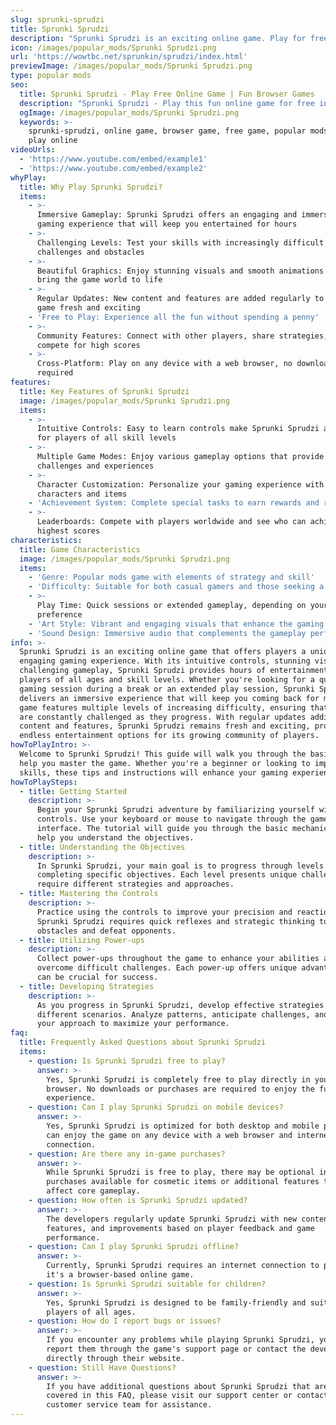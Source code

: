 ```yaml
---
slug: sprunki-sprudzi
title: Sprunki Sprudzi
description: "Sprunki Sprudzi is an exciting online game. Play for free directly in your browser!"
icon: /images/popular_mods/Sprunki Sprudzi.png
url: 'https://wowtbc.net/sprunkin/sprudzi/index.html'
previewImage: /images/popular_mods/Sprunki Sprudzi.png
type: popular mods
seo:
  title: Sprunki Sprudzi - Play Free Online Game | Fun Browser Games
  description: "Sprunki Sprudzi - Play this fun online game for free in your browser. No download required!"
  ogImage: /images/popular_mods/Sprunki Sprudzi.png
  keywords: >-
    sprunki-sprudzi, online game, browser game, free game, popular mods game,
    play online
videoUrls:
  - 'https://www.youtube.com/embed/example1'
  - 'https://www.youtube.com/embed/example2'
whyPlay:
  title: Why Play Sprunki Sprudzi?
  items:
    - >-
      Immersive Gameplay: Sprunki Sprudzi offers an engaging and immersive
      gaming experience that will keep you entertained for hours
    - >-
      Challenging Levels: Test your skills with increasingly difficult
      challenges and obstacles
    - >-
      Beautiful Graphics: Enjoy stunning visuals and smooth animations that
      bring the game world to life
    - >-
      Regular Updates: New content and features are added regularly to keep the
      game fresh and exciting
    - 'Free to Play: Experience all the fun without spending a penny'
    - >-
      Community Features: Connect with other players, share strategies, and
      compete for high scores
    - >-
      Cross-Platform: Play on any device with a web browser, no downloads
      required
features:
  title: Key Features of Sprunki Sprudzi
  image: /images/popular_mods/Sprunki Sprudzi.png
  items:
    - >-
      Intuitive Controls: Easy to learn controls make Sprunki Sprudzi accessible
      for players of all skill levels
    - >-
      Multiple Game Modes: Enjoy various gameplay options that provide different
      challenges and experiences
    - >-
      Character Customization: Personalize your gaming experience with unique
      characters and items
    - 'Achievement System: Complete special tasks to earn rewards and recognition'
    - >-
      Leaderboards: Compete with players worldwide and see who can achieve the
      highest scores
characteristics:
  title: Game Characteristics
  image: /images/popular_mods/Sprunki Sprudzi.png
  items:
    - 'Genre: Popular mods game with elements of strategy and skill'
    - 'Difficulty: Suitable for both casual gamers and those seeking a challenge'
    - >-
      Play Time: Quick sessions or extended gameplay, depending on your
      preference
    - 'Art Style: Vibrant and engaging visuals that enhance the gaming experience'
    - 'Sound Design: Immersive audio that complements the gameplay perfectly'
info: >-
  Sprunki Sprudzi is an exciting online game that offers players a unique and
  engaging gaming experience. With its intuitive controls, stunning visuals, and
  challenging gameplay, Sprunki Sprudzi provides hours of entertainment for
  players of all ages and skill levels. Whether you're looking for a quick
  gaming session during a break or an extended play session, Sprunki Sprudzi
  delivers an immersive experience that will keep you coming back for more. The
  game features multiple levels of increasing difficulty, ensuring that players
  are constantly challenged as they progress. With regular updates adding new
  content and features, Sprunki Sprudzi remains fresh and exciting, providing
  endless entertainment options for its growing community of players.
howToPlayIntro: >-
  Welcome to Sprunki Sprudzi! This guide will walk you through the basics and
  help you master the game. Whether you're a beginner or looking to improve your
  skills, these tips and instructions will enhance your gaming experience.
howToPlaySteps:
  - title: Getting Started
    description: >-
      Begin your Sprunki Sprudzi adventure by familiarizing yourself with the
      controls. Use your keyboard or mouse to navigate through the game
      interface. The tutorial will guide you through the basic mechanics and
      help you understand the objectives.
  - title: Understanding the Objectives
    description: >-
      In Sprunki Sprudzi, your main goal is to progress through levels by
      completing specific objectives. Each level presents unique challenges that
      require different strategies and approaches.
  - title: Mastering the Controls
    description: >-
      Practice using the controls to improve your precision and reaction time.
      Sprunki Sprudzi requires quick reflexes and strategic thinking to overcome
      obstacles and defeat opponents.
  - title: Utilizing Power-ups
    description: >-
      Collect power-ups throughout the game to enhance your abilities and
      overcome difficult challenges. Each power-up offers unique advantages that
      can be crucial for success.
  - title: Developing Strategies
    description: >-
      As you progress in Sprunki Sprudzi, develop effective strategies for
      different scenarios. Analyze patterns, anticipate challenges, and adapt
      your approach to maximize your performance.
faq:
  title: Frequently Asked Questions about Sprunki Sprudzi
  items:
    - question: Is Sprunki Sprudzi free to play?
      answer: >-
        Yes, Sprunki Sprudzi is completely free to play directly in your web
        browser. No downloads or purchases are required to enjoy the full game
        experience.
    - question: Can I play Sprunki Sprudzi on mobile devices?
      answer: >-
        Yes, Sprunki Sprudzi is optimized for both desktop and mobile play. You
        can enjoy the game on any device with a web browser and internet
        connection.
    - question: Are there any in-game purchases?
      answer: >-
        While Sprunki Sprudzi is free to play, there may be optional in-game
        purchases available for cosmetic items or additional features that don't
        affect core gameplay.
    - question: How often is Sprunki Sprudzi updated?
      answer: >-
        The developers regularly update Sprunki Sprudzi with new content,
        features, and improvements based on player feedback and game
        performance.
    - question: Can I play Sprunki Sprudzi offline?
      answer: >-
        Currently, Sprunki Sprudzi requires an internet connection to play as
        it's a browser-based online game.
    - question: Is Sprunki Sprudzi suitable for children?
      answer: >-
        Yes, Sprunki Sprudzi is designed to be family-friendly and suitable for
        players of all ages.
    - question: How do I report bugs or issues?
      answer: >-
        If you encounter any problems while playing Sprunki Sprudzi, you can
        report them through the game's support page or contact the developers
        directly through their website.
    - question: Still Have Questions?
      answer: >-
        If you have additional questions about Sprunki Sprudzi that aren't
        covered in this FAQ, please visit our support center or contact our
        customer service team for assistance.
---
```


